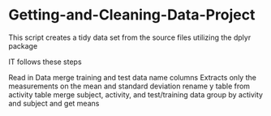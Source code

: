# Getting-and-Cleaning-Data-Project
This script creates a tidy data set from the source files utilizing the dplyr package

IT follows these steps

Read in Data
merge training and  test data
name columns
Extracts only the measurements on the mean and standard deviation
rename y table from activity table
merge subject, activity, and test/training data
group by activity and subject and get means
